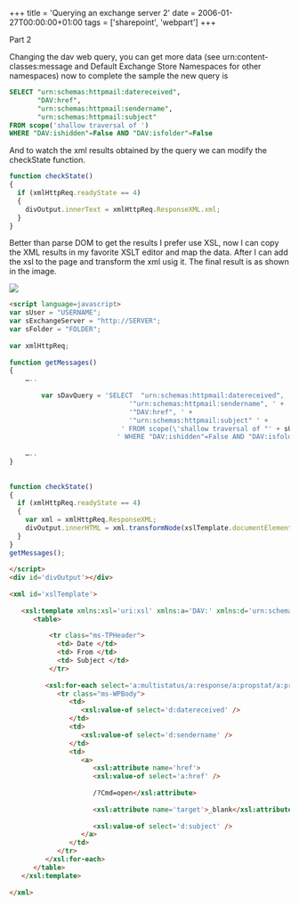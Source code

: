 +++
title = 'Querying an exchange server 2'
date = 2006-01-27T00:00:00+01:00
tags = ['sharepoint', 'webpart']
+++

Part 2


Changing the dav web query, you can get more data (see urn:content-classes:message and Default Exchange Store Namespaces for other namespaces) now to complete the sample the new query is


```sql
SELECT "urn:schemas:httpmail:datereceived", 
       "DAV:href", 
       "urn:schemas:httpmail:sendername", 
       "urn:schemas:httpmail:subject" 
FROM scope('shallow traversal of ')
WHERE "DAV:ishidden"=False AND "DAV:isfolder"=False
```


And to watch the xml results obtained by the query we can modify the checkState function. 

```javascript
function checkState()
{
  if (xmlHttpReq.readyState == 4)
  {
    divOutput.innerText = xmlHttpReq.ResponseXML.xml;
  }
}
```

Better than parse DOM to get the results I prefer use XSL, now I can copy the XML results in my favorite XSLT editor and map the data. After I can add the xsl to the page and transform the xml usig it. The final result is as shown in the image.

![](/images/Sharepoint/webcontent-exchange-query2.gif)


```html
<script language=javascript>
var sUser = "USERNAME";
var sExchangeServer = "http://SERVER";
var sFolder = "FOLDER";
 
var xmlHttpReq;
 
function getMessages()
{
    …..
     
        var sDavQuery = 'SELECT  "urn:schemas:httpmail:datereceived", ' +
                              '"urn:schemas:httpmail:sendername", ' +
                              '"DAV:href", ' +
                              '"urn:schemas:httpmail:subject" ' +
                            ' FROM scope(\'shallow traversal of "' + sURL + '"\' )' +
                           ' WHERE "DAV:ishidden"=False AND "DAV:isfolder"=False ';
                           
    …..
}
 
 
function checkState()
{
  if (xmlHttpReq.readyState == 4)
  {
    var xml = xmlHttpReq.ResponseXML;
    divOutput.innerHTML = xml.transformNode(xslTemplate.documentElement);        
  }
}
getMessages();
 
</script>
<div id='divOutput'></div>
 
<xml id='xslTemplate'>
 
   <xsl:template xmlns:xsl='uri:xsl' xmlns:a='DAV:' xmlns:d='urn:schemas:httpmail:'>
      <table>
      
          <tr class="ms-TPHeader">
            <td> Date </td>
            <td> From </td>
            <td> Subject </td>
          </tr>
          
         <xsl:for-each select='a:multistatus/a:response/a:propstat/a:prop'>
            <tr class="ms-WPBody">
               <td>
                  <xsl:value-of select='d:datereceived' />
               </td>
               <td>
                  <xsl:value-of select='d:sendername' />
               </td>
               <td>
                  <a>
                     <xsl:attribute name='href'>
                     <xsl:value-of select='a:href' />
 
                     /?Cmd=open</xsl:attribute>
 
                     <xsl:attribute name='target'>_blank</xsl:attribute>
 
                     <xsl:value-of select='d:subject' />
                  </a>
               </td>
            </tr>
         </xsl:for-each>
      </table>
   </xsl:template>
 
</xml>
```